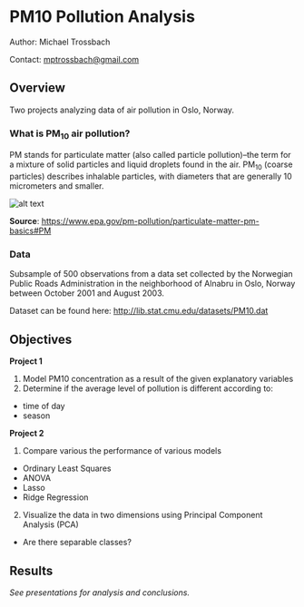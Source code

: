 # PM10 Pollution Analysis
Author: Michael Trossbach

Contact: mptrossbach@gmail.com

## Overview

Two projects analyzing data of air pollution in Oslo, Norway.

### What is PM<sub>10</sub> air pollution?

PM stands for particulate matter (also called particle pollution)–the term for a mixture of solid particles and liquid droplets found in the air. PM<sub>10</sub> (coarse particles) describes inhalable particles, with diameters that are generally 10 micrometers and smaller.

![alt text](https://www.epa.gov/sites/production/files/2016-09/pm2.5_scale_graphic-color_2.jpg)

**Source**: https://www.epa.gov/pm-pollution/particulate-matter-pm-basics#PM

### Data
Subsample of 500 observations from a data set collected by the Norwegian Public Roads Administration in the neighborhood of Alnabru in Oslo, Norway between October 2001 and August 2003.

Dataset can be found here: http://lib.stat.cmu.edu/datasets/PM10.dat

## Objectives

**Project 1**
1. Model PM10 concentration as a result of the given explanatory variables
2. Determine if the average level of pollution is different according to:
  - time of day
  - season

**Project 2**
1. Compare various the performance of various models
  - Ordinary Least Squares
  - ANOVA
  - Lasso
  - Ridge Regression  
2. Visualize the data in two dimensions using Principal Component Analysis (PCA)
  - Are there separable classes?

## Results
*See presentations for analysis and conclusions.*
